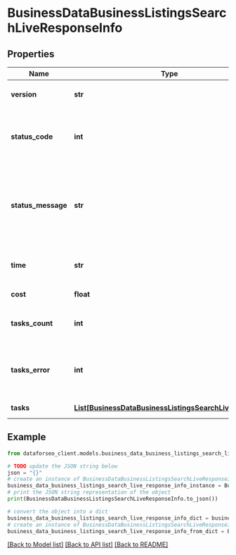 # BusinessDataBusinessListingsSearchLiveResponseInfo


## Properties

Name | Type | Description | Notes
------------ | ------------- | ------------- | -------------
**version** | **str** | the current version of the API | [optional] 
**status_code** | **int** | general status code you can find the full list of the response codes here | [optional] 
**status_message** | **str** | general informational message you can find the full list of general informational messages here | [optional] 
**time** | **str** | total execution time, seconds | [optional] 
**cost** | **float** | total tasks cost, USD | [optional] 
**tasks_count** | **int** | the number of tasks in the tasks array | [optional] 
**tasks_error** | **int** | the number of tasks in the tasks array returned with an error | [optional] 
**tasks** | [**List[BusinessDataBusinessListingsSearchLiveTaskInfo]**](BusinessDataBusinessListingsSearchLiveTaskInfo.md) | array of tasks | [optional] 

## Example

```python
from dataforseo_client.models.business_data_business_listings_search_live_response_info import BusinessDataBusinessListingsSearchLiveResponseInfo

# TODO update the JSON string below
json = "{}"
# create an instance of BusinessDataBusinessListingsSearchLiveResponseInfo from a JSON string
business_data_business_listings_search_live_response_info_instance = BusinessDataBusinessListingsSearchLiveResponseInfo.from_json(json)
# print the JSON string representation of the object
print(BusinessDataBusinessListingsSearchLiveResponseInfo.to_json())

# convert the object into a dict
business_data_business_listings_search_live_response_info_dict = business_data_business_listings_search_live_response_info_instance.to_dict()
# create an instance of BusinessDataBusinessListingsSearchLiveResponseInfo from a dict
business_data_business_listings_search_live_response_info_from_dict = BusinessDataBusinessListingsSearchLiveResponseInfo.from_dict(business_data_business_listings_search_live_response_info_dict)
```
[[Back to Model list]](../README.md#documentation-for-models) [[Back to API list]](../README.md#documentation-for-api-endpoints) [[Back to README]](../README.md)



